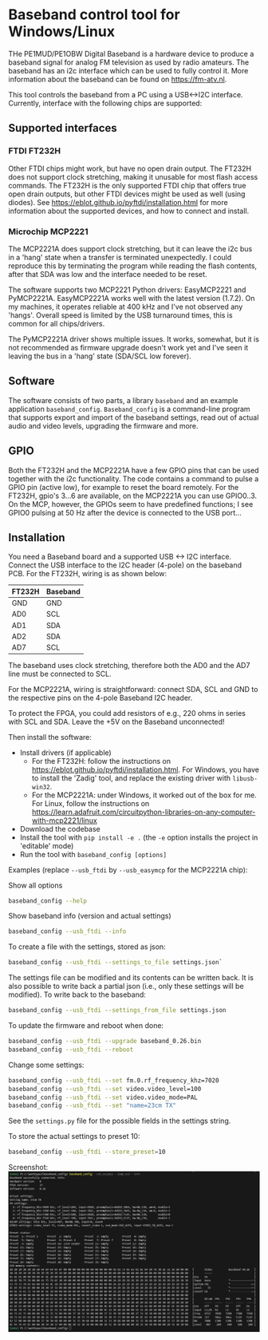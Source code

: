# Baseband control tool for Windows/Linux

THe PE1MUD/PE1OBW Digital Baseband is a hardware device to produce a baseband
signal for analog FM television as used by radio amateurs.
The baseband has an i2c interface which can be used to fully control it.
More information about the baseband can be found on <https://fm-atv.nl>.

This tool controls the baseband from a PC using a USB<->I2C interface.
Currently, interface with the following chips are supported:

## Supported interfaces

### FTDI FT232H 

Other FTDI chips might work, but have no open drain output.
The FT232H does not support clock stretching, making it unusable for most
flash access commands. The FT232H is the only supported FTDI chip that offers
true open drain outputs, but other FTDI devices might be used as well 
(using diodes). See <https://eblot.github.io/pyftdi/installation.html>
for more information about the supported devices, and how to connect and 
install. 

### Microchip MCP2221

The MCP2221A does support clock stretching, but it can leave the i2c bus in a
'hang' state when a transfer is terminated unexpectedly. I could reproduce this
by terminating the program while reading the flash contents, after that SDA
was low and the interface needed to be reset. 

The software supports two MCP2221 Python drivers: EasyMCP2221 and PyMCP2221A. 
EasyMCP2221A works well with the latest version (1.7.2). On my machines, it
operates reliable at 400 kHz and I've not observed any 'hangs'. Overall speed
is limited by the USB turnaround times, this is common for all chips/drivers.

The PyMCP2221A driver shows multiple issues. It works, somewhat, but it is not
recommended as firmware upgrade doesn't work yet and I've seen it leaving the
bus in a 'hang' state (SDA/SCL low forever).

## Software

The software consists of two parts, a library `baseband` and an example
application `baseband_config`.
`Baseband_config` is a command-line program that supports export and import
of the baseband settings, read out of actual audio and video levels, upgrading
the firmware and more.

## GPIO

Both the FT232H and the MCP2221A have a few GPIO pins that can be used together
with the i2c functionality. The code contains a command to pulse a GPIO pin
(active low), for example to reset the board remotely. For the FT232H, gpio's
3...6 are available, on the MCP2221A you can use GPIO0..3. On the MCP, however,
the GPIOs seem to have predefined functions; I see GPIO0 pulsing at 50 Hz after
the device is connected to the USB port...

## Installation

You need a Baseband board and a supported USB <-> I2C interface.
Connect the USB interface to the I2C header (4-pole) on the baseband PCB. For
the FT232H, wiring is as shown below:

|FT232H   |Baseband |
|---------|---------|
|GND      |GND      |
|AD0      |SCL      |
|AD1      |SDA      |
|AD2      |SDA      |
|AD7      |SCL      |

The baseband uses clock stretching, therefore both the AD0 and the AD7 line
must be connected to SCL.

For the MCP2221A, wiring is straightforward: connect SDA, SCL and GND to the
respective pins on the 4-pole Baseband I2C header.

To protect the FPGA, you could add resistors of e.g., 220 ohms in series
with SCL and SDA. Leave the +5V on the Baseband unconnected!

Then install the software:

- Install drivers (if applicable)
    - For the FT232H: follow the instructions on 
<https://eblot.github.io/pyftdi/installation.html>. For Windows, you have to 
install the 'Zadig' tool, and replace the existing driver with `libusb-win32`.
    - For the MCP2221A: under Windows, it worked out of the box for me. For Linux,
follow the instructions on 
<https://learn.adafruit.com/circuitpython-libraries-on-any-computer-with-mcp2221/linux>
- Download the codebase
- Install the tool with `pip install -e .` (the `-e` option installs the
project in 'editable' mode)
- Run the tool with `baseband_config [options]`

Examples (replace `--usb_ftdi` by `--usb_easymcp` for the MCP2221A chip):

Show all options

```bash
baseband_config --help
```

Show baseband info (version and actual settings)

```bash
baseband_config --usb_ftdi --info
```

To create a file with the settings, stored as json:

```bash
baseband_config --usb_ftdi --settings_to_file settings.json`
```

The settings file can be modified and its contents can be written back.
It is also possible to write back a partial json (i.e., only these settings
will be modified).
To write back to the baseband:

```bash
baseband_config --usb_ftdi --settings_from_file settings.json
```

To update the firmware and reboot when done:

```bash
baseband_config --usb_ftdi --upgrade baseband_0.26.bin
baseband_config --usb_ftdi --reboot
```

Change some settings:

```bash
baseband_config --usb_ftdi --set fm.0.rf_frequency_khz=7020
baseband_config --usb_ftdi --set video.video_level=100
baseband_config --usb_ftdi --set video.video_mode=PAL
baseband_config --usb_ftdi --set "name=23cm TX"
```

See the `settings.py` file for the possible fields in the settings string.

To store the actual settings to preset 10:

```bash
baseband_config --usb_ftdi --store_preset=10
```

Screenshot:
![alt text](screenshot.png)

